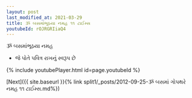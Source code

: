 ```yaml
---
layout: post
last_modified_at: 2021-03-29
title: ૐ બસમાંભૂઠયા નમહ ૧૧ ટાઈમ્સ
youtubeId: rOJRGRIiaQ4
---
```

 
 
 ૐ બસમાંભૂઠયા નમહ  
 
 -  જે પોતે પવિત્ર રાખનું સ્વરૂપ છે 
 
  
 
  
 
 
 
 
 
 


{% include youtubePlayer.html id=page.youtubeId %}
 
[Next]({{ site.baseurl }}{% link  split1/_posts/2012-09-25-ૐ બસમાં ગોપથરે નમહ ૧૧ ટાઈમ્સ.md%})
 
